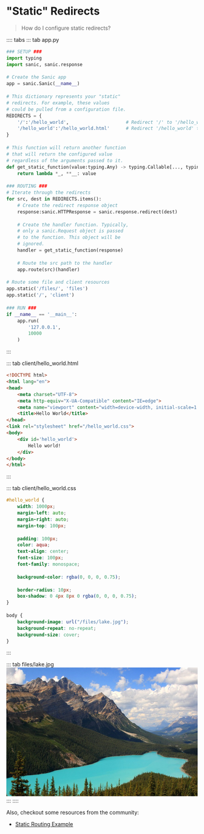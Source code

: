 # "Static" Redirects

> How do I configure static redirects?

:::: tabs
::: tab app.py
```python
### SETUP ###
import typing
import sanic, sanic.response

# Create the Sanic app
app = sanic.Sanic(__name__)

# This dictionary represents your "static"
# redirects. For example, these values
# could be pulled from a configuration file.
REDIRECTS = {
    '/':'/hello_world',                     # Redirect '/' to '/hello_world'
    '/hello_world':'/hello_world.html'      # Redirect '/hello_world' to 'hello_world.html'
}

# This function will return another function
# that will return the configured value
# regardless of the arguments passed to it.
def get_static_function(value:typing.Any) -> typing.Callable[..., typing.Any]:
    return lambda *_, **__: value

### ROUTING ###
# Iterate through the redirects
for src, dest in REDIRECTS.items():                            
    # Create the redirect response object         
    response:sanic.HTTPResponse = sanic.response.redirect(dest)

    # Create the handler function. Typically,
    # only a sanic.Request object is passed
    # to the function. This object will be 
    # ignored.
    handler = get_static_function(response)

    # Route the src path to the handler
    app.route(src)(handler)

# Route some file and client resources
app.static('/files/', 'files')
app.static('/', 'client')

### RUN ###
if __name__ == '__main__':
    app.run(
        '127.0.0.1',
        10000
    )
```
:::

::: tab client/hello_world.html
```html
<!DOCTYPE html>
<html lang="en">
<head>
    <meta charset="UTF-8">
    <meta http-equiv="X-UA-Compatible" content="IE=edge">
    <meta name="viewport" content="width=device-width, initial-scale=1.0">
    <title>Hello World</title>
</head>
<link rel="stylesheet" href="/hello_world.css">
<body>
    <div id='hello_world'>
        Hello world!
    </div>
</body>
</html>
```
:::

::: tab client/hello_world.css
```css
#hello_world {
    width: 1000px;
    margin-left: auto;
    margin-right: auto;
    margin-top: 100px;

    padding: 100px;
    color: aqua;
    text-align: center;
    font-size: 100px;
    font-family: monospace;

    background-color: rgba(0, 0, 0, 0.75);

    border-radius: 10px;
    box-shadow: 0 4px 8px 0 rgba(0, 0, 0, 0.75);
}

body {
    background-image: url("/files/lake.jpg");
    background-repeat: no-repeat;
    background-size: cover;
}
```
:::

::: tab files/lake.jpg
![](./assets/images/lake.jpg)
:::
::::

Also, checkout some resources from the community:

- [Static Routing Example](https://github.com/Perzan/sanic-static-routing-example)
